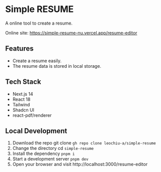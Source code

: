 # Simple RESUME

A online tool to create a resume.

Online site: https://simple-resume-nu.vercel.app/resume-editor

## Features

- Create a resume easily.
- The resume data is stored in local storage.

## Tech Stack

- Next.js 14
- React 18
- Tailwind
- Shadcn UI
- react-pdf/renderer

## Local Development

1. Download the repo git clone `gh repo clone leochiu-a/simple-resume`
2. Change the directory cd `simple-resume`
3. Install the dependency `pnpm i`
4. Start a development server `pnpm dev`
5. Open your browser and visit http://localhost:3000/resume-editor
